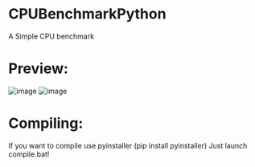 # CPUBenchmarkPython
 A Simple CPU benchmark

# Preview:
![image](https://user-images.githubusercontent.com/129071630/227961897-70cb9c3c-e669-4cdd-bed2-1514a0d4d513.png)
![image](https://user-images.githubusercontent.com/129071630/227962232-b5662c3b-ec52-4ac8-919c-5aa0bf7e742b.png)
# Compiling:
If you want to compile use pyinstaller (pip install pyinstaller)
Just launch compile.bat!
